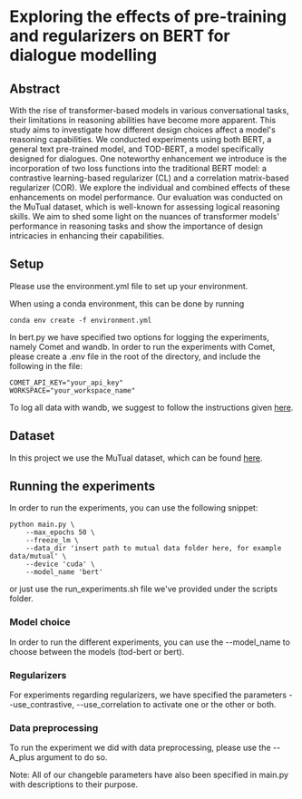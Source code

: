 # Exploring the effects of pre-training and regularizers on BERT for dialogue modelling

## Abstract 
With the rise of transformer-based models in various conversational tasks, their limitations in reasoning abilities have become more apparent. This study aims to investigate how different design choices affect a model's reasoning capabilities. We conducted experiments using both BERT, a general text pre-trained model, and TOD-BERT, a model specifically designed for dialogues. One noteworthy enhancement we introduce is the incorporation of two loss functions into the traditional BERT model: a contrastive learning-based regularizer (CL) and a correlation matrix-based regularizer (COR). We explore the individual and combined effects of these enhancements on model performance. Our evaluation was conducted on the MuTual dataset, which is well-known for assessing logical reasoning skills. We aim to shed some light on the nuances of transformer models' performance in reasoning tasks and show the importance of design intricacies in enhancing their capabilities.


## Setup
Please use the environment.yml file to set up your environment.

When using a conda environment, this can be done by running
```
conda env create -f environment.yml
```

In bert.py we have specified two options for logging the experiments, namely Comet and wandb. In order to run the experiments with Comet, please create a .env file in the root of the directory, and include the following in the file:
```
COMET_API_KEY="your_api_key"
WORKSPACE="your_workspace_name"
```
To log all data with wandb, we suggest to follow the instructions given [here](https://docs.wandb.ai/quickstart).

## Dataset
In this project we use the MuTual dataset, which can be found [here](https://github.com/Nealcly/MuTual/tree/master).

## Running the experiments
In order to run the experiments, you can use the following snippet:

```
python main.py \
    --max_epochs 50 \
    --freeze_lm \
    --data_dir 'insert path to mutual data folder here, for example data/mutual' \
    --device 'cuda' \
    --model_name 'bert'
```
or just use the run_experiments.sh file we've provided under the scripts folder.
### Model choice
In order to run the different experiments, you can use the --model_name to choose between the models (tod-bert or bert).
### Regularizers
For experiments regarding regularizers, we have specified the parameters
--use_contrastive, --use_correlation to activate one or the other or both.
 ### Data preprocessing
To run the experiment we did with data preprocessing, please use the 
--A_plus argument to do so.


Note: All of our changeble parameters have also been specified in main.py with descriptions to their purpose.